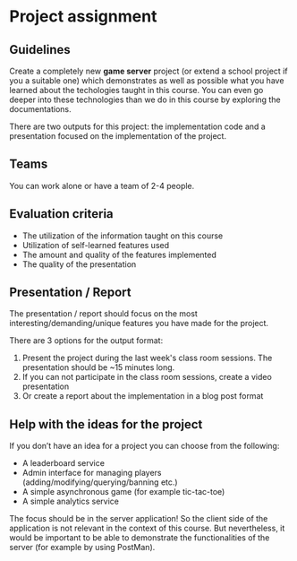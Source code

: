 # Project assignment

## Guidelines

Create a completely new **game server** project (or extend a school project if you a suitable one) which demonstrates as well as possible what you have learned about the techologies taught in this course. You can even go deeper into these technologies than we do in this course by exploring the documentations.

There are two outputs for this project: the implementation code and a presentation focused on the implementation of the project.

## Teams

You can work alone or have a team of 2-4 people.

## Evaluation criteria

- The utilization of the information taught on this course
- Utilization of self-learned features used
- The amount and quality of the features implemented
- The quality of the presentation

## Presentation / Report

The presentation / report should focus on the most interesting/demanding/unique features you have made for the project.

There are 3 options for the output format:

1. Present the project during the last week's class room sessions. The presentation should be ~15 minutes long.
2. If you can not participate in the class room sessions, create a video presentation
3. Or create a report about the implementation in a blog post format

## Help with the ideas for the project

If you don’t have an idea for a project you can choose from the following:

- A leaderboard service
- Admin interface for managing players (adding/modifying/querying/banning etc.)
- A simple asynchronous game (for example tic-tac-toe)
- A simple analytics service

The focus should be in the server application! So the client side of the application is not relevant in the context of this course. But nevertheless, it would be important to be able to demonstrate the functionalities of the server (for example by using PostMan).

